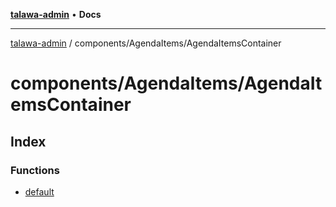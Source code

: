 [**talawa-admin**](../../../README.md) • **Docs**

***

[talawa-admin](../../../modules.md) / components/AgendaItems/AgendaItemsContainer

# components/AgendaItems/AgendaItemsContainer

## Index

### Functions

- [default](functions/default.md)
